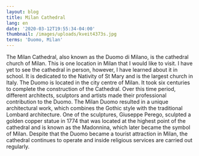 ```yaml
---
layout: blog
title: Milan Cathedral
lang: en
date: '2020-03-12T19:55:34-04:00'
thumbnail: /images/uploads/kveit4373s.jpg
terms: 'Duomo, Milan'
---
```

The Milan Cathedral, also known as the Duomo di Milano, is the cathedral church of Milan. This is one location in Milan that I would like to visit. I have yet to see the cathedral in person, however, I have learned about it in school. It is dedicated to the Nativity of St Mary and is the largest church in Italy. The Duomo is located in the city centre of Milan. It took six centuries to complete the construction of the Cathedral. Over this time period, different architects, sculptors and artists made their professional contribution to the Duomo. The Milan Duomo resulted in a unique architectural work, which combines the Gothic style with the traditional Lombard architecture. One of the sculptures, Giuseppe Perego, sculpted a golden copper statue in 1774 that was located at the highest point of the cathedral and is known as the Madonnina, which later became the symbol of Milan. Despite that the Duomo became a tourist attraction in Milan, the cathedral continues to operate and inside religious services are carried out regularly.
